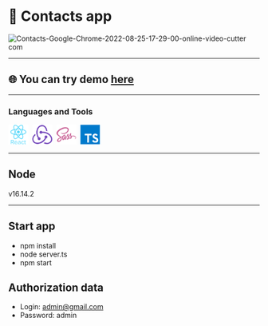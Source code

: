 # 📑 Contacts app


![Contacts-Google-Chrome-2022-08-25-17-29-00-_online-video-cutter com_](https://user-images.githubusercontent.com/73027259/186702370-2ebb7bef-20e6-4035-8e7f-263f21994113.gif)

***

## 🌐 You can try demo <a href="https://contacts-afgfcj2e6-ilyaozhereliev.vercel.app/auth" target="_blank"/>here</a>

***

###  Languages and Tools
<div>
  <img src="https://github.com/devicons/devicon/blob/master/icons/react/react-original-wordmark.svg" title="React" alt="React" width="40" height="40"/>&nbsp;
  <img src="https://github.com/devicons/devicon/blob/master/icons/redux/redux-original.svg" title="Redux" alt="Redux " width="40" height="40"/>&nbsp;
  <img src="https://github.com/devicons/devicon/blob/master/icons/sass/sass-original.svg" title="scss" alt="scss" width="40" height="40"/>&nbsp;
  <img src="https://github.com/devicons/devicon/blob/master/icons/typescript/typescript-original.svg" title="Typescript" **alt="Typescript" width="40" height="40"/>
</div>

***

## Node

v16.14.2

***

## Start app 
- npm install 
- node server.ts
- npm start

## Authorization data
- Login: admin@gmail.com
- Password: admin
